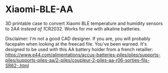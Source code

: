 # Xiaomi-BLE-AA
3D printable case to convert Xiaomi BLE temperature and humidity sensors to 2*AA instead of 1*CR2032. Works for me with alkaline batteries.

Disclaimer: I'm not a good CAD designer. If you are, you will probably facepalm when looking at the freecad file. You've been warned. 
It's designed to be used with this AA battery holder from a french retailler:
https://www.e44.com/alimentations/accus-batteries-piles/piles/supports-piles/supports-piles-aa/2-piles/coupleur-2-piles-aa-r06-sorties-fils-SR62-.html 
